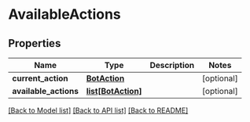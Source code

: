 # AvailableActions

## Properties
Name | Type | Description | Notes
------------ | ------------- | ------------- | -------------
**current_action** | [**BotAction**](BotAction.md) |  | [optional] 
**available_actions** | [**list[BotAction]**](BotAction.md) |  | [optional] 

[[Back to Model list]](../README.md#documentation-for-models) [[Back to API list]](../README.md#documentation-for-api-endpoints) [[Back to README]](../README.md)

